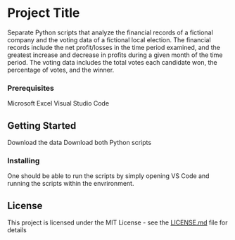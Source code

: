 # Project Title

Separate Python scripts that analyze the financial records of a fictional company and the voting data of a fictional local election. 
The financial records include the net profit/losses in the time period examined, and the greatest increase and decrease in profits during a given month of the time period. 
The voting data includes the total votes each candidate won, the percentage of votes, and the winner. 

### Prerequisites

Microsoft Excel
Visual Studio Code

## Getting Started

Download the data
Download both Python scripts

### Installing

One should be able to run the scripts by simply opening VS Code and running the scripts within the envrironment.

## License

This project is licensed under the MIT License - see the [LICENSE.md](LICENSE.md) file for details
